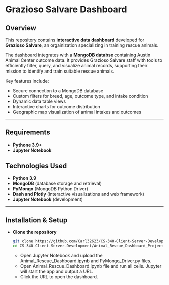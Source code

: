 # Grazioso Salvare Dashboard

## Overview
This repository contains **interactive data dashboard** developed for **Grazioso Salvare**, an orgainization specializing in training rescue animals.

The dashboard integrates with a **MongoDB databse** containing Austin Animal Center outcome data. It provides Grazioso Salvare staff with tools to efficiently filter, query, and visualize animal records, supporting their mission to identify and train suitable rescue animals.

Key features include:
 - Secure connection to a MongoDB database
 - Custom filters for breed, age, outcome type, and intake condition
 - Dynamic data table views
 - Interactive charts for outcome distribution
 - Geographic map visualization of animal intakes and outcomes

---

## Requirements
- **Pythone 3.9+**
- **Jupyter Notebook**

## Technologies Used
- **Python 3.9**
- **MongoDB** (database storage and retrieval)
- **PyMongo** (MongoDB Python Driver)
- **Dash and Plotly** (interactive visualizations and web framework)
- **Jupyter Notebook** (development)

---

## Installation & Setup
- **Clone the repository**
  ```bash
  git clone https://github.com/Carl32623/CS-340-Client-Server-Development.git
  cd CS-340-Client-Server-Development/Animal_Rescue_Dashboard_Project
  ```
  - Open Jupyter Notebook and upload the Animal_Rescue_Dashboard.ipynb and PyMongo_Driver.py files.
  - Open Animal_Rescue_Dashboard.ipynb file and run all cells.  Jupyter will start the app and output a URL.
  - Click the URL to open the dashboard.

  
